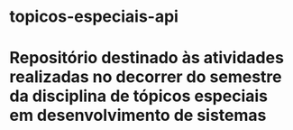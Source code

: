 # topicos-especiais-api
# Repositório destinado às atividades realizadas no decorrer do semestre da disciplina de tópicos especiais em desenvolvimento de sistemas
